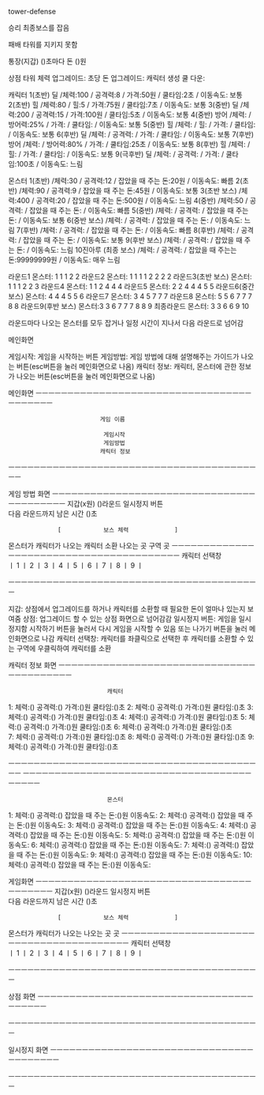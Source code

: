  tower-defense

승리
최종보스를 잡음

패배
타워를 지키지 못함

통장(지갑)
()초마다 돈 ()원

상점
타워 체력 업그레이드: 
초당 돈 업그레이드:
캐릭터 생성 쿨 다운:


캐릭터
1(초반) 딜 /체력:100 / 공격력:8 / 가격:50원 / 쿨타임:2초 / 이동속도: 보통
2(초반) 힐 /체력:80 / 힐:5 / 가격:75원 / 쿨타임:7초 / 이동속도: 보통
3(중반) 딜 /체력:200 / 공격력:15 / 가격:100원 / 쿨타임:5초 / 이동속도: 보통
4(중반) 방어 /체력: / 방어력:25% / 가격: / 쿨타임: / 이동속도: 보통
5(중반) 힐 /체력: / 힐: / 가격: / 쿨타임: / 이동속도: 보통
6(후반) 딜 /체력: / 공격력: / 가격: / 쿨타임: / 이동속도: 보통
7(후반) 방어 /체력: / 방어력:80% / 가격: / 쿨타임:25초 / 이동속도: 보통
8(후반) 힐 /체력: / 힐: / 가격: / 쿨타임: / 이동속도: 보통
9(극후반) 딜 /체력: / 공격력: / 가격: / 쿨타임:100초 / 이동속도: 느림

몬스터
1(초반) /체력:30 / 공격력:12 / 잡았을 때 주는 돈:20원 / 이동속도: 빠름
2(초반) /체력:90 / 공격력:9 / 잡았을 때 주는 돈:45원 / 이동속도: 보통
3(초반 보스) /체력:400 / 공격력:20 / 잡았을 때 주는 돈:500원 / 이동속도: 느림
4(중반) /체력:50 / 공격력: / 잡았을 때 주는 돈: / 이동속도: 빠름
5(중반) /체력: / 공격력: / 잡았을 때 주는 돈: / 이동속도: 보통
6(중반 보스) /체력: / 공격력: / 잡았을 때 주는 돈: / 이동속도: 느림
7(후반) /체력: / 공격력: / 잡았을 때 주는 돈: / 이동속도: 빠름
8(후반) /체력: / 공격력: / 잡았을 때 주는 돈: / 이동속도: 보통
9(후반 보스) /체력: / 공격력: / 잡았을 때 주는 돈: / 이동속도: 느림
10진아루 (최종 보스) /체력:  / 공격력: / 잡았을 때 주는는 돈:99999999원 / 이동속도: 매우 느림


라운드1 몬스터: 1 1 1 2 2 
라운드2 몬스터: 1 1 1 1 2 2 2 2 
라운드3(초반 보스) 몬스터: 1 1 1 2 2 3
라운드4 몬스터: 1 1 2 4 4 4
라운드5 몬스터: 2 2 4 4 4 5 5
라운드6(중간 보스) 몬스터: 4 4 4 5 5 6
라운드7 몬스터: 3 4 5 7 7 7
라운드8 몬스터: 5 5 6 7 7 7 8 8 
라운드9(후반 보스) 몬스터:3 3 6 7 7 7 8 8 9
최종라운드 몬스터: 3 3 6 6 9 10 

라운드마다 나오는 몬스터를 모두 잡거나 일정 시간이 지나서 다음 라운드로 넘어감


메인화면

게임시작: 게임을 시작하는 버튼
게임방법: 게임 방법에 대해 설명해주는 가이드가 나오는 버튼(esc버튼을 눌러 메인화면으로 나옴)
캐릭터 정보: 캐릭터, 몬스터에 관한 정보가 나오는 버튼(esc버튼을 눌러 메인화면으로 나옴)

메인화면
ㅡㅡㅡㅡㅡㅡㅡㅡㅡㅡㅡㅡㅡㅡㅡㅡㅡㅡㅡㅡㅡㅡㅡㅡㅡㅡㅡㅡㅡㅡㅡㅡㅡㅡㅡㅡㅡㅡㅡㅡㅡ


                              게임 이름
                              
                               게임시작
                               게임방법
                              캐릭터 정보
                             

ㅡㅡㅡㅡㅡㅡㅡㅡㅡㅡㅡㅡㅡㅡㅡㅡㅡㅡㅡㅡㅡㅡㅡㅡㅡㅡㅡㅡㅡㅡㅡㅡㅡㅡㅡㅡㅡㅡㅡㅡㅡ

게임 방법 화면
ㅡㅡㅡㅡㅡㅡㅡㅡㅡㅡㅡㅡㅡㅡㅡㅡㅡㅡㅡㅡㅡㅡㅡㅡㅡㅡㅡㅡㅡㅡㅡㅡㅡㅡㅡㅡㅡㅡㅡㅡㅡ
지갑(x원)                       ()라운드                       일시정지 버튼                  
                      다음 라운드까지 남은 시간 ()초                     
                               
                  [            보스 체력             ]


몬스터가                                                          캐릭터가
나오는                                   캐릭터 소환                 나오는
곳                                          구역                       곳
ㅡㅡㅡㅡㅡㅡㅡㅡㅡㅡㅡㅡㅡㅡㅡㅡㅡㅡㅡㅡㅡㅡㅡㅡㅡㅡㅡㅡㅡㅡㅡㅡㅡㅡㅡㅡㅡㅡㅡㅡ
                              캐릭터 선택창                           
    ㅣ  1  ㅣ  2  ㅣ  3  ㅣ  4  ㅣ  5  ㅣ  6  ㅣ  7  ㅣ  8  ㅣ  9  ㅣ
             
ㅡㅡㅡㅡㅡㅡㅡㅡㅡㅡㅡㅡㅡㅡㅡㅡㅡㅡㅡㅡㅡㅡㅡㅡㅡㅡㅡㅡㅡㅡㅡㅡㅡㅡㅡㅡㅡㅡㅡㅡ 

지갑: 상점에서 업그레이드를 하거나 캐릭터를 소환할 때 필요한 돈이 얼마나 있는지 보여줌
상점: 업그레이드 할 수 있는 상점 화면으로 넘어감감
일시정지 버튼: 게임을 일시정지함 시작하기 버튼을 눌러서 다시 게임을 시작할 수 있음 또는 나가기 버튼을 눌러 메인화면으로 나감
캐릭터 선택창: 캐릭터를 좌클릭으로 선택한 후 캐릭터를 소환할 수 있는 구역에 우클릭하여 캐릭터를 소환

캐릭터 정보 화면
ㅡㅡㅡㅡㅡㅡㅡㅡㅡㅡㅡㅡㅡㅡㅡㅡㅡㅡㅡㅡㅡㅡㅡㅡㅡㅡㅡㅡㅡㅡㅡㅡㅡㅡㅡㅡㅡㅡㅡㅡㅡ

                                캐릭터 

1: 체력:() 공격력:() 가격:()원 쿨타임:()초 
2: 체력:() 공격력:() 가격:()원 쿨타임:()초 
3: 체력:() 공격력:() 가격:()원 쿨타임:()초 
4: 체력:() 공격력:() 가격:()원 쿨타임:()초 
5: 체력:() 공격력:() 가격:()원 쿨타임:()초 
6: 체력:() 공격력:() 가격:()원 쿨타임:()초  
7: 체력:() 공격력:() 가격:()원 쿨타임:()초 
8: 체력:() 공격력:() 가격:()원 쿨타임:()초 
9: 체력:() 공격력:() 가격:()원 쿨타임:()초 

ㅡㅡㅡㅡㅡㅡㅡㅡㅡㅡㅡㅡㅡㅡㅡㅡㅡㅡㅡㅡㅡㅡㅡㅡㅡㅡㅡㅡㅡㅡㅡㅡㅡㅡㅡㅡㅡㅡㅡㅡㅡ
ㅡㅡㅡㅡㅡㅡㅡㅡㅡㅡㅡㅡㅡㅡㅡㅡㅡㅡㅡㅡㅡㅡㅡㅡㅡㅡㅡㅡㅡㅡㅡㅡㅡㅡㅡㅡㅡㅡㅡㅡㅡ

                                몬스터

1: 체력:() 공격력:() 잡았을 때 주는 돈:()원 이동속도:
2: 체력:() 공격력:() 잡았을 때 주는 돈:()원 이동속도:
3: 체력:() 공격력:() 잡았을 때 주는 돈:()원 이동속도:
4: 체력:() 공격력:() 잡았을 때 주는 돈:()원 이동속도:
5: 체력:() 공격력:() 잡았을 때 주는 돈:()원 이동속도:
6: 체력:() 공격력:() 잡았을 때 주는 돈:()원 이동속도:
7: 체력:() 공격력:() 잡았을 때 주는 돈:()원 이동속도:
9: 체력:() 공격력:() 잡았을 때 주는 돈:()원 이동속도:
10: 체력:() 공격력:() 잡았을 때 주는 돈:()원 이동속도:



게임화면
ㅡㅡㅡㅡㅡㅡㅡㅡㅡㅡㅡㅡㅡㅡㅡㅡㅡㅡㅡㅡㅡㅡㅡㅡㅡㅡㅡㅡㅡㅡㅡㅡㅡㅡㅡㅡㅡㅡㅡㅡㅡ
지갑(x원)                       ()라운드                       일시정지 버튼                  
                      다음 라운드까지 남은 시간 ()초                     
                               
                  [            보스 체력             ]


몬스터가                                                          캐릭터가
나오는                                                              나오는
곳                                                                     곳
ㅡㅡㅡㅡㅡㅡㅡㅡㅡㅡㅡㅡㅡㅡㅡㅡㅡㅡㅡㅡㅡㅡㅡㅡㅡㅡㅡㅡㅡㅡㅡㅡㅡㅡㅡㅡㅡㅡㅡㅡ
                              캐릭터 선택창                           
    ㅣ  1  ㅣ  2  ㅣ  3  ㅣ  4  ㅣ  5  ㅣ  6  ㅣ  7  ㅣ  8  ㅣ  9  ㅣ
             
ㅡㅡㅡㅡㅡㅡㅡㅡㅡㅡㅡㅡㅡㅡㅡㅡㅡㅡㅡㅡㅡㅡㅡㅡㅡㅡㅡㅡㅡㅡㅡㅡㅡㅡㅡㅡㅡㅡㅡㅡ  


상점 화면
ㅡㅡㅡㅡㅡㅡㅡㅡㅡㅡㅡㅡㅡㅡㅡㅡㅡㅡㅡㅡㅡㅡㅡㅡㅡㅡㅡㅡㅡㅡㅡㅡㅡㅡㅡㅡㅡㅡㅡㅡ










ㅡㅡㅡㅡㅡㅡㅡㅡㅡㅡㅡㅡㅡㅡㅡㅡㅡㅡㅡㅡㅡㅡㅡㅡㅡㅡㅡㅡㅡㅡㅡㅡㅡㅡㅡㅡㅡㅡㅡㅡ


일시정지 화면
ㅡㅡㅡㅡㅡㅡㅡㅡㅡㅡㅡㅡㅡㅡㅡㅡㅡㅡㅡㅡㅡㅡㅡㅡㅡㅡㅡㅡㅡㅡㅡㅡㅡㅡㅡㅡㅡㅡㅡㅡ










ㅡㅡㅡㅡㅡㅡㅡㅡㅡㅡㅡㅡㅡㅡㅡㅡㅡㅡㅡㅡㅡㅡㅡㅡㅡㅡㅡㅡㅡㅡㅡㅡㅡㅡㅡㅡㅡㅡㅡㅡ

























